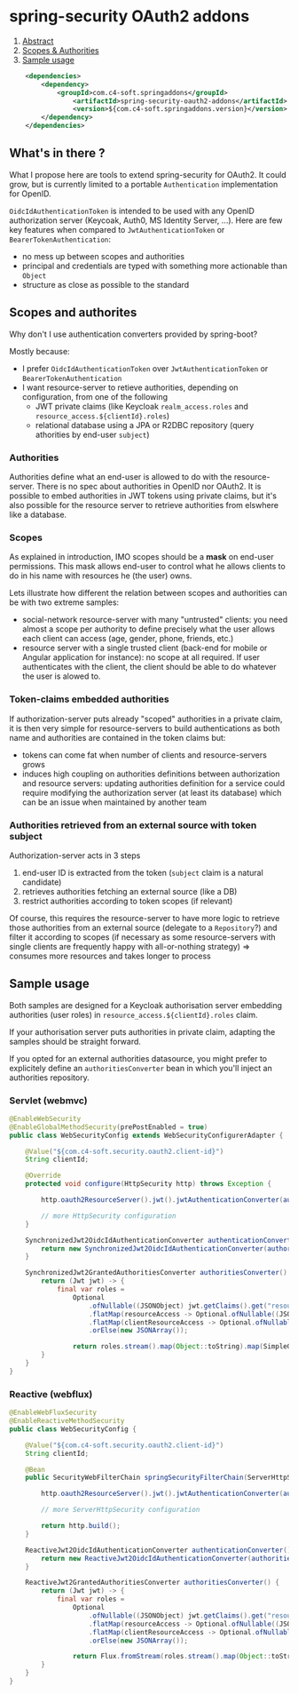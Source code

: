 # spring-security OAuth2 addons

1. [Abstract](#abstract)<br/>
2. [Scopes & Authorities](#scopes-authorities)<br/>
3. [Sample usage](#sample)<br/>

``` xml
    <dependencies>
        <dependency>
            <groupId>com.c4-soft.springaddons</groupId>
                <artifactId>spring-security-oauth2-addons</artifactId>
                <version>${com.c4-soft.springaddons.version}</version>
        </dependency>
    </dependencies>
```

<a name="abstract"/>

## What's in there ?

What I propose here are tools to extend spring-security for OAuth2.
It could grow, but is currently limited to a portable `Authentication` implementation for OpenID.

`OidcIdAuthenticationToken` is intended to be used with any OpenID authorization server (Keycoak, Auth0, MS Identity Server, ...).
Here are few key features when compared to `JwtAuthenticationToken` or `BearerTokenAuthentication`:
 * no mess up between scopes and authorities
 * principal and credentials are typed with something more actionable than `Object`
 * structure as close as possible to the standard

<a name="scopes-authorities"/>

## Scopes and authorites
Why don't I use authentication converters provided by spring-boot?

Mostly because:
- I prefer `OidcIdAuthenticationToken` over `JwtAuthenticationToken` or `BearerTokenAuthentication`
- I want resource-server to retieve authorities, depending on configuration, from one of the following
  * JWT private claims (like Keycloak `realm_access.roles` and `resource_access.${clientId}.roles`)
  * relational database using a JPA or R2DBC repository (query athorities by end-user `subject`)
   
### Authorities
Authorities define what an end-user is allowed to do with the resource-server. There is no spec about authorities in OpenID nor OAuth2.
It is possible to embed authorities in JWT tokens using private claims, but it's also possible for the resource server to retrieve authorities from elswhere like a database.

### Scopes
As explained in introduction, IMO scopes should be a **mask** on end-user permissions. This mask allows end-user to control what he allows clients to do in his name with resources he (the user) owns.

Lets illustrate how different the relation between scopes and authorities can be with two extreme samples:
 * social-network resource-server with many "untrusted" clients: 
   you need almost a scope per authority to define precisely what the user allows each client can access (age, gender, phone, friends, etc.)
 * resource server with a single trusted client (back-end for mobile or Angular application for instance): no scope at all required. 
   If user authenticates with the client, the client should be able to do whatever the user is alowed to.

### Token-claims embedded authorities

If authorization-server puts already "scoped" authorities in a private claim,
it is then very simple for resource-servers to build authentications as both name and authorities are contained in the token claims but:
 * tokens can come fat when number of clients and resource-servers grows
 * induces high coupling on authorities definitions between authorization and resource servers: 
   updating authorities definition for a service could require modifying the authorization server (at least its database)
   which can be an issue when maintained by another team

### Authorities retrieved from an external source with token subject

Authorization-server acts in 3 steps
1. end-user ID is extracted from the token (`subject` claim is a natural candidate)
2. retrieves authorities fetching an external source (like a DB)
3. restrict authorities according to token scopes (if relevant)

Of course, this requires the resource-server to have more logic to retrieve those authorities from an external source (delegate to a `Repository`?)
and filter it according to scopes (if necessary as some resource-servers with single clients are frequently happy with all-or-nothing strategy) => consumes more resources and takes longer to process

<a name="sample"/>

## Sample usage

Both samples are designed for a Keycloak authorisation server embedding authorities (user roles) in `resource_access.${clientId}.roles` claim.

If your authorisation server puts authorities in private claim, adapting the samples should be straight forward.

If you opted for an external authorities datasource, you might prefer to explicitely define an `authoritiesConverter` bean in which you'll inject an authorities repository.

### Servlet (webmvc)

``` java
@EnableWebSecurity
@EnableGlobalMethodSecurity(prePostEnabled = true)
public class WebSecurityConfig extends WebSecurityConfigurerAdapter {

    @Value("${com.c4-soft.security.oauth2.client-id}")
    String clientId;

    @Override
    protected void configure(HttpSecurity http) throws Exception {

        http.oauth2ResourceServer().jwt().jwtAuthenticationConverter(authenticationConverter());

        // more HttpSecurity configuration
    }

    SynchronizedJwt2OidcIdAuthenticationConverter authenticationConverter() {
        return new SynchronizedJwt2OidcIdAuthenticationConverter(authoritiesConverter());
    }

    SynchronizedJwt2GrantedAuthoritiesConverter authoritiesConverter() {
        return (Jwt jwt) -> {
            final var roles =
                Optional
                    .ofNullable((JSONObject) jwt.getClaims().get("resource_access"))
                    .flatMap(resourceAccess -> Optional.ofNullable((JSONObject) resourceAccess.get(clientId)))
                    .flatMap(clientResourceAccess -> Optional.ofNullable((JSONArray) clientResourceAccess.get("roles")))
                    .orElse(new JSONArray());

                return roles.stream().map(Object::toString).map(SimpleGrantedAuthority::new).collect(Collectors.toSet());
        }
    }
}
```

### Reactive (webflux)

``` java
@EnableWebFluxSecurity
@EnableReactiveMethodSecurity
public class WebSecurityConfig {

    @Value("${com.c4-soft.security.oauth2.client-id}")
    String clientId;

    @Bean
    public SecurityWebFilterChain springSecurityFilterChain(ServerHttpSecurity http) {

        http.oauth2ResourceServer().jwt().jwtAuthenticationConverter(authenticationConverter());

        // more ServerHttpSecurity configuration

        return http.build();
    }

    ReactiveJwt2OidcIdAuthenticationConverter authenticationConverter() {
        return new ReactiveJwt2OidcIdAuthenticationConverter(authoritiesConverter());
    }

    ReactiveJwt2GrantedAuthoritiesConverter authoritiesConverter() {
        return (Jwt jwt) -> {
            final var roles =
                Optional
                    .ofNullable((JSONObject) jwt.getClaims().get("resource_access"))
                    .flatMap(resourceAccess -> Optional.ofNullable((JSONObject) resourceAccess.get(clientId)))
                    .flatMap(clientResourceAccess -> Optional.ofNullable((JSONArray) clientResourceAccess.get("roles")))
                    .orElse(new JSONArray());

                return Flux.fromStream(roles.stream().map(Object::toString).map(SimpleGrantedAuthority::new));
        }
    }
}
```
